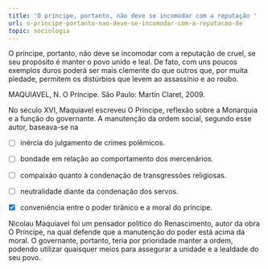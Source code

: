 ```yaml
---
title: 'O príncipe, portanto, não deve se incomodar com a reputação '
url: o-principe-portanto-nao-deve-se-incomodar-com-a-reputacao-de
topic: sociologia
---
```



O príncipe, portanto, não deve se incomodar com a reputação de cruel, se seu propósito é manter o povo unido e leal. De fato, com uns poucos exemplos duros poderá ser mais clemente do que outros que, por muita piedade, permitem os distúrbios que levem ao assassínio e ao roubo.

MAQUIAVEL, N. O Príncipe. São Paulo: Martin Claret, 2009.

No século XVI, Maquiavel escreveu O Príncipe, reflexão sobre a Monarquia e a função do governante. A manutenção da ordem social, segundo esse autor, baseava-se na



- [ ] inércia do julgamento de crimes polêmicos.
- [ ] bondade em relação ao comportamento dos mercenários.
- [ ] compaixão quanto à condenação de transgressões religiosas.
- [ ] neutralidade diante da condenação dos servos.
- [x] conveniência entre o poder tirânico e a moral do príncipe.


Nicolau Maquiavel foi um pensador político do Renascimento, autor da obra O Príncipe, na qual defende que a manutenção do poder está acima da moral. O governante, portanto, teria por prioridade manter a ordem, podendo utilizar quaisquer meios para assegurar a unidade e a lealdade do seu povo.
